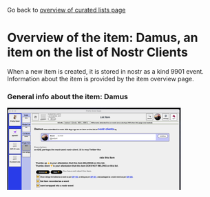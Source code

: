 Go back to [overview of curated lists page](https://github.com/wds4/pretty-good/blob/main/appDescriptions/curatedLists/overview.md)

# Overview of the item: Damus, an item on the list of Nostr Clients

When a new item is created, it is stored in nostr as a kind 9901 event. Information about the item is provided by the item overview page.

### General info about the item: Damus

<span style="display:inline-block" >
  <img
    width="80%"
    src="../../../.erb/img/damusInfo.png"
  />
</span>




